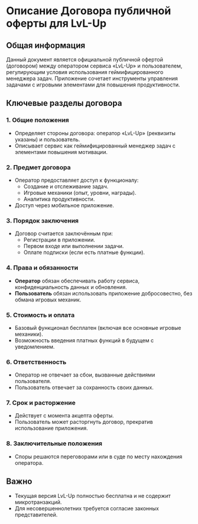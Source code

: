 # Описание Договора публичной оферты для LvL-Up

## Общая информация
Данный документ является официальной публичной офертой (договором) между оператором сервиса «LvL-Up» и пользователем, регулирующим условия использования геймифицированного менеджера задач. Приложение сочетает инструменты управления задачами с игровыми элементами для повышения продуктивности.

## Ключевые разделы договора

### 1. Общие положения
- Определяет стороны договора: оператор «LvL-Up» (реквизиты указаны) и пользователь.
- Описывает сервис как геймифицированный менеджер задач с элементами повышения мотивации.

### 2. Предмет договора
- Оператор предоставляет доступ к функционалу:
  - Создание и отслеживание задач.
  - Игровые механики (опыт, уровни, награды).
  - Аналитика продуктивности.
- Доступ через мобильное приложение.

### 3. Порядок заключения
- Договор считается заключённым при:
  - Регистрации в приложении.
  - Первом входе или выполнении задачи.
  - Оплате подписки (если есть платные функции).

### 4. Права и обязанности
- **Оператор** обязан обеспечивать работу сервиса, конфиденциальность данных и обновления.
- **Пользователь** обязан использовать приложение добросовестно, без обмана игровых механик.

### 5. Стоимость и оплата
- Базовый функционал бесплатен (включая все основные игровые механики).
- Возможность введения платных функций в будущем с уведомлением.

### 6. Ответственность
- Оператор не отвечает за сбои, вызванные действиями пользователя.
- Пользователь отвечает за сохранность своих данных.

### 7. Срок и расторжение
- Действует с момента акцепта оферты.
- Пользователь может расторгнуть договор, прекратив использование приложения.

### 8. Заключительные положения
- Споры решаются переговорами или в суде по месту нахождения оператора.

## Важно
- Текущая версия LvL-Up полностью бесплатна и не содержит микротранзакций.
- Для несовершеннолетних требуется согласие законных представителей.
